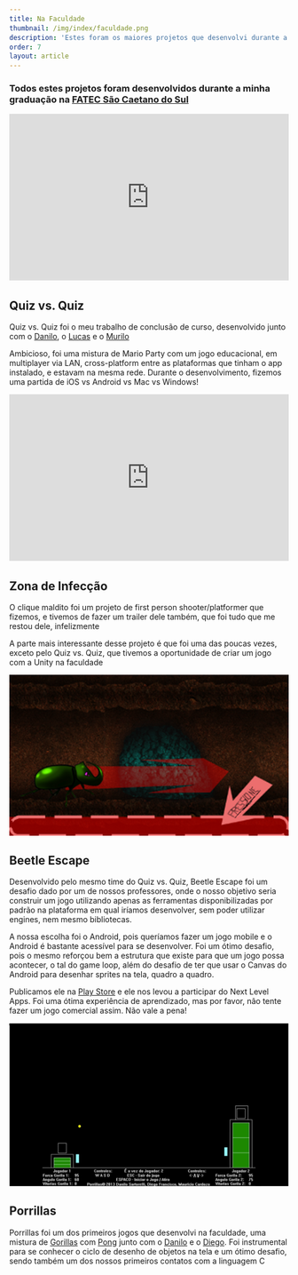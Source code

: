```yaml
---
title: Na Faculdade
thumbnail: /img/index/faculdade.png
description: 'Estes foram os maiores projetos que desenvolvi durante a faculdade'
order: 7
layout: article
---
```


### Todos estes projetos foram desenvolvidos durante a minha graduação na [FATEC São Caetano do Sul](http://www.fatecsaocaetano.edu.br)

<div class="row">

<div class="col-md-6">
    <iframe width="100%" height="300" src="https://www.youtube.com/embed/-3LgOmMv8_Q" frameborder="0" allowfullscreen></iframe>
    <h2>Quiz vs. Quiz</h2>        
    <p>Quiz vs. Quiz foi o meu trabalho de conclusão de curso, desenvolvido junto com o <a href="">Danilo</a>, o <a href="">Lucas</a> e o <a href="">Murilo</a></p>
    <p>Ambicioso, foi uma mistura de Mario Party com um jogo educacional, em multiplayer via LAN, cross-platform entre as plataformas que tinham o app instalado, 
    e estavam na mesma rede. Durante o desenvolvimento, fizemos uma partida de iOS vs Android vs Mac vs Windows!</p>
    <p></p>    
</div>

<div class="col-md-6">
    <iframe width="100%" height="300" src="https://www.youtube.com/embed/Yg1JWRHg9Sw" frameborder="0" allowfullscreen></iframe>
    <h2>Zona de Infecção</h2>    
    <p>O clique maldito foi um projeto de first person shooter/platformer que fizemos, e tivemos de fazer um trailer dele também, que foi tudo que me restou dele, infelizmente</p>
    <p>A parte mais interessante desse projeto é que foi uma das poucas vezes, exceto pelo Quiz vs. Quiz, que tivemos a oportunidade de criar um jogo com a Unity na faculdade</p>    
</div>

<div class="col-md-6">
    <img src="/img/faculdade/beetleescape.png">
    <h2>Beetle Escape</h2>    
    <p>Desenvolvido pelo mesmo time do Quiz vs. Quiz, Beetle Escape foi um desafio dado por um de nossos professores, onde o nosso objetivo seria construir um jogo
    utilizando apenas as ferramentas disponibilizadas por padrão na plataforma em qual iríamos desenvolver, sem poder utilizar engines, nem mesmo bibliotecas.</p>
    <p>A nossa escolha foi o Android, pois queríamos fazer um jogo mobile e o Android é bastante acessível para se desenvolver. Foi um ótimo desafio, pois o mesmo
    reforçou bem a estrutura que existe para que um jogo possa acontecer, o tal do game loop, além do desafio de ter que usar o Canvas do Android para desenhar
    sprites na tela, quadro a quadro.</p>
    <p>Publicamos ele na <a href="https://play.google.com/store/apps/details?id=hijonoob.beetleescape">Play Store</a> e ele nos levou a participar do Next Level Apps.
    Foi uma ótima experiência de aprendizado, mas por favor, não tente fazer um jogo comercial assim. Não vale a pena!</p>
</div>

<div class="col-md-6">
    <img src="/img/faculdade/porrillas.png">
    <h2>Porrillas</h2>    
    <p>
    Porrillas foi um dos primeiros jogos que desenvolvi na faculdade, uma mistura de <a href="https://en.wikipedia.org/wiki/Gorillas_(video_game)">Gorillas</a> com <a href="https://en.wikipedia.org/wiki/Pong">Pong</a> junto com o <a href="">Danilo</a> e o <a href="">Diego</a>. Foi instrumental para se conhecer o
    ciclo de desenho de objetos na tela e um ótimo desafio, sendo também um dos nossos primeiros contatos com a linguagem C</p>   
</div>

</div>
